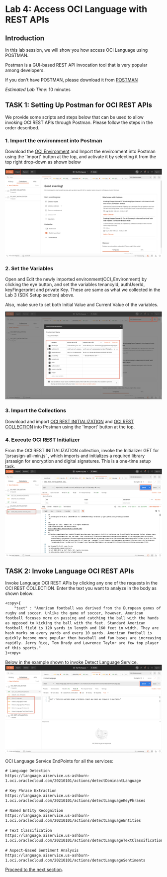 # Lab 4: Access OCI Language with REST APIs

## Introduction


In this lab session, we will show you how access OCI Language using POSTMAN.

Postman is a GUI-based REST API invocation tool that is very popular among developers.

If you don't have POSTMAN, please download it from [POSTMAN](https://www.postman.com/downloads/)

*Estimated Lab Time*: 10 minutes

## **TASK 1:** Setting Up Postman for OCI REST APIs
We provide some scripts and steps below that can be used to allow invoking OCI REST APIs through Postman. Please follow the steps in the order described.

### 1. Import the environment into Postman

Download the [OCI Environment](./files/OCI_Environment.postman_environment.json) and Import the environment into Postman using the 'Import' button at the top, and activate it by selecting it from the top right drop-down as shown below

![](./images/import.png " ")

### 2. Set the Variables
Open and Edit the newly imported environment(OCI_Environment) by clicking the eye button, and set the variables tenancyId, authUserId, keyFingerprint and private Key. These are same as what we collected in the Lab 3 (SDK Setup section) above.

Also, make sure to set both Initial Value and Current Value of the variables. 

![](./images/eye.png " ")

### 3. Import the Collections
Download and import [OCI REST INITIALIZATION](./files/OCI_REST_INITIALIZATION.postman_collection.json) and [OCI REST COLLECTION](./files/OCI_REST_COLLECTION.postman_collection.json) into Postman using the 'Import' button at the top.

### 4. Execute OCI REST Initializer
From the OCI REST INITIALIZATION collection, invoke the Initializer GET for 'jsrsasign-all-min.js' , which imports and initializes a required library jsrsasign for encryption and digital signatures. This is a one-time setup task. 
![](./images/3.png " ")

<!-- ### 5. Add Request in OCI REST COLLECTION

Add Request in the OCI REST COLLECTION Folder
![](./images/4.png " ")

Enter Name and click 'Save to OCI REST COLLECTION'
![](./images/5.png " ")

Just make sure that the OCI REST calls are executed as part of the OCI REST COLLECTION, as that collection contains the necessary javascript code to generate OCI's authentication header -->

## **TASK 2:** Invoke Language OCI REST APIs

Invoke Language OCI REST APIs by clicking any one of the requests in the OCI REST COLLECTION.
Enter the text you want to analyze in the body as shown below:
```
<copy>{
    "text" : "American football was derived from the European games of rugby and soccer. Unlike the game of soccer, however, American football focuses more on passing and catching the ball with the hands as opposed to kicking the ball with the feet. Standard American football field is 120 yards in length and 160 feet in width. They are hash marks on every yards and every 10 yards. American football is quickly become more popular then baseball and fan bases are increasing rapidly. Jerry Rice, Tom Brady and Lawrence Taylor are few top player of this sports."
}<copy>
```
Below in the example shown to invoke Detect Language Service.
![](./images/request.png " ")

OCI Language Service EndPoints for all the services:

```
# Language Detection
https://language.aiservice.us-ashburn-1.oci.oraclecloud.com/20210101/actions/detectDominantLanguage

# Key Phrase Extraction
https://language.aiservice.us-ashburn-1.oci.oraclecloud.com/20210101/actions/detectLanguageKeyPhrases

# Named Entity Recognition
https://language.aiservice.us-ashburn-1.oci.oraclecloud.com/20210101/actions/detectLanguageEntities

# Text Classification
https://language.aiservice.us-ashburn-1.oci.oraclecloud.com/20210101/actions/detectLanguageTextClassification

# Aspect-Based Sentiment Analysis
https://language.aiservice.us-ashburn-1.oci.oraclecloud.com/20210101/actions/detectLanguageSentiments

```

[Proceed to the next section](#next).
